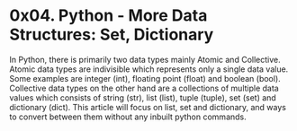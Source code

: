 # 0x04. Python - More Data Structures: Set, Dictionary
In Python, there is primarily two data types mainly Atomic and Collective. Atomic data types are indivisible which represents only a single data value. Some examples are integer (int), floating point (float) and boolean (bool). Collective data types on the other hand are a collections of multiple data values which consists of string (str), list (list), tuple (tuple), set (set) and dictionary (dict). This article will focus on list, set and dictionary, and ways to convert between them without any inbuilt python commands.
